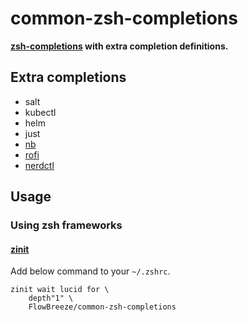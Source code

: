common-zsh-completions
=============

**[zsh-completions](https://github.com/zsh-users/zsh-completions) with extra completion definitions.**

## Extra completions

- salt
- kubectl
- helm
- just
- [nb](https://github.com/xwmx/nb)
- [rofi](https://github.com/davatorium/rofi)
- [nerdctl](https://github.com/containerd/nerdctl)

## Usage

### Using zsh frameworks

#### [zinit](https://github.com/zdharma-continuum/zinit)

Add below command to your `~/.zshrc`.
```
zinit wait lucid for \
    depth"1" \
    FlowBreeze/common-zsh-completions
```